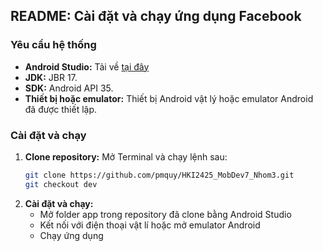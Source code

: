 ## README: Cài đặt và chạy ứng dụng Facebook

### Yêu cầu hệ thống
* **Android Studio:** Tải về [tại đây](https://developer.android.com/studio)
* **JDK:** JBR 17. 
* **SDK:** Android API 35. 
* **Thiết bị hoặc emulator:** Thiết bị Android vật lý hoặc emulator Android đã được thiết lập.

### Cài đặt và chạy
1. **Clone repository:**
   Mở Terminal và chạy lệnh sau:
   ```bash
   git clone https://github.com/pmquy/HKI2425_MobDev7_Nhom3.git 
   git checkout dev
2. **Cài đặt và chạy:**
    * Mở folder app trong repository đã clone bằng Android Studio 
    * Kết nối với điện thoại vật lí hoặc mở emulator Android
    * Chạy ứng dụng 